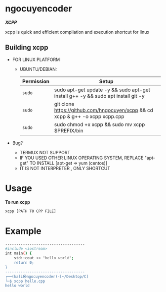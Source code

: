 # ngocuyencoder 
***XCPP***

xcpp is quick and efficient compilation and execution shortcut for linux 

## Building xcpp
* FOR LINUX PLATFORM
  * UBUNTU/DEBIAN:

    | Permission| Setup |
    | --- | --- |
    | `sudo` | sudo apt-get update -y && sudo apt-get install g++ -y && sudo apt install git -y |
    | `sudo` | git clone https://github.com/hngocuyen/xcpp && cd xcpp & g++ -o xcpp xcpp.cpp |
    | `sudo` | sudo chmod +x xcpp && sudo mv xcpp $PREFIX/bin |

* Bug?
  * TERMUX NOT SUPPORT
  * IF YOU USED OTHER LINUX OPERATING SYSTEM, REPLACE "apt-get" TO INSTALL [apt-get => yum (centos)] 
  * IT IS NOT INTERPRETER , ONLY SHORTCUT

# Usage
**To run xcpp**
```sh
xcpp [PATH TO CPP FILE]
```

# Example
```sh
------------------------------------
#include <iostream>
int main() {
    std::cout << "hello world";
    return 0;
}
------------------------------------                                                                                                                                                                                                       
┌──(kali㉿ngocuyencoder)-[~/Desktop/C]
└─$ xcpp hello.cpp
hello world                              
```

